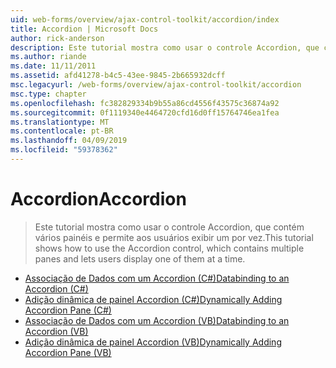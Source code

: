 ```yaml
---
uid: web-forms/overview/ajax-control-toolkit/accordion/index
title: Accordion | Microsoft Docs
author: rick-anderson
description: Este tutorial mostra como usar o controle Accordion, que contém vários painéis e permite aos usuários exibir um por vez.
ms.author: riande
ms.date: 11/11/2011
ms.assetid: afd41278-b4c5-43ee-9845-2b665932dcff
msc.legacyurl: /web-forms/overview/ajax-control-toolkit/accordion
msc.type: chapter
ms.openlocfilehash: fc382829334b9b55a86cd4556f43575c36874a92
ms.sourcegitcommit: 0f1119340e4464720cfd16d0ff15764746ea1fea
ms.translationtype: MT
ms.contentlocale: pt-BR
ms.lasthandoff: 04/09/2019
ms.locfileid: "59378362"
---
```

# <a name="accordion"></a><span data-ttu-id="f1fa4-103">Accordion</span><span class="sxs-lookup"><span data-stu-id="f1fa4-103">Accordion</span></span>

> <span data-ttu-id="f1fa4-104">Este tutorial mostra como usar o controle Accordion, que contém vários painéis e permite aos usuários exibir um por vez.</span><span class="sxs-lookup"><span data-stu-id="f1fa4-104">This tutorial shows how to use the Accordion control, which contains multiple panes and lets users display one of them at a time.</span></span>


- [<span data-ttu-id="f1fa4-105">Associação de Dados com um Accordion (C#)</span><span class="sxs-lookup"><span data-stu-id="f1fa4-105">Databinding to an Accordion (C#)</span></span>](databinding-to-an-accordion-cs.md)
- [<span data-ttu-id="f1fa4-106">Adição dinâmica de painel Accordion (C#)</span><span class="sxs-lookup"><span data-stu-id="f1fa4-106">Dynamically Adding Accordion Pane (C#)</span></span>](dynamically-adding-an-accordion-pane-cs.md)
- [<span data-ttu-id="f1fa4-107">Associação de Dados com um Accordion (VB)</span><span class="sxs-lookup"><span data-stu-id="f1fa4-107">Databinding to an Accordion (VB)</span></span>](databinding-to-an-accordion-vb.md)
- [<span data-ttu-id="f1fa4-108">Adição dinâmica de painel Accordion (VB)</span><span class="sxs-lookup"><span data-stu-id="f1fa4-108">Dynamically Adding Accordion Pane (VB)</span></span>](dynamically-adding-an-accordion-pane-vb.md)
